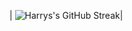 | ![Harrys's GitHub Streak](https://github-readme-streak-stats.herokuapp.com/?user=BHarrry&theme=radical&hide_border=true)|
